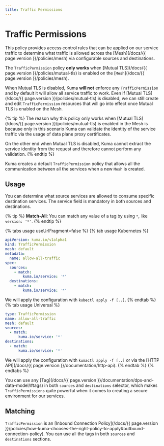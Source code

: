 ```yaml
---
title: Traffic Permissions
---
```

# Traffic Permissions

This policy provides access control rules that can be applied on our service traffic to determine what traffic is allowed across the [Mesh](/docs/{{ page.version }}/policies/mesh) via configurable sources and destinations.

The `TrafficPermission` policy **only works** when [Mutual TLS](/docs/{{ page.version }}/policies/mutual-tls) is enabled on the [`Mesh`](/docs/{{ page.version }}/policies/mesh). 

When Mutual TLS is disabled, Kuma **will not** enforce any `TrafficPermission` and by default it will allow all service traffic to work. Even if [Mutual TLS](/docs/{{ page.version }}/policies/mutual-tls) is disabled, we can still create and edit `TrafficPermission` resources that will go into effect once Mutual TLS is enabled on the Mesh.

{% tip %}
The reason why this policy only works when [Mutual TLS](/docs/{{ page.version }}/policies/mutual-tls) is enabled in the Mesh is because only in this scenario Kuma can validate the identity of the service traffic via the usage of data plane proxy certificates. 

On the other end when Mutual TLS is disabled, Kuma cannot extract the service identity from the request and therefore cannot perform any validation.
{% endtip %}

Kuma creates a default `TrafficPermission` policy that allows all the communication between all the services when a new `Mesh` is created.

## Usage

You can determine what source services are allowed to consume specific destination services. The service field is mandatory in both sources and destinations.

{% tip %}
**Match-All**: You can match any value of a tag by using `*`, like `version: '*'`.
{% endtip %}

{% tabs usage useUrlFragment=false %}
{% tab usage Kubernetes %}
```yaml
apiVersion: kuma.io/v1alpha1
kind: TrafficPermission
mesh: default
metadata:
  name: allow-all-traffic
spec:
  sources:
    - match:
        kuma.io/service: '*'
  destinations:
    - match:
        kuma.io/service: '*'
```
We will apply the configuration with `kubectl apply -f [..]`.
{% endtab %}
{% tab usage Universal %}
```yaml
type: TrafficPermission
name: allow-all-traffic
mesh: default
sources:
  - match:
      kuma.io/service: '*'
destinations:
  - match:
      kuma.io/service: '*'
```
We will apply the configuration with `kumactl apply -f [..]` or via the [HTTP API](/docs/{{ page.version }}/documentation/http-api).
{% endtab %}
{% endtabs %}

You can use any [Tag](/docs/{{ page.version }}/documentation/dps-and-data-model/#tags) in both `sources` and `destinations` selector, which makes `TrafficPermissions` quite powerful when it comes to creating a secure environment for our services.

## Matching

`TrafficPermission` is an [Inbound Connection Policy](/docs/{{ page.version }}/policies/how-kuma-chooses-the-right-policy-to-apply#outbound-connection-policy).
You can use all the tags in both `sources` and `destinations` sections.
